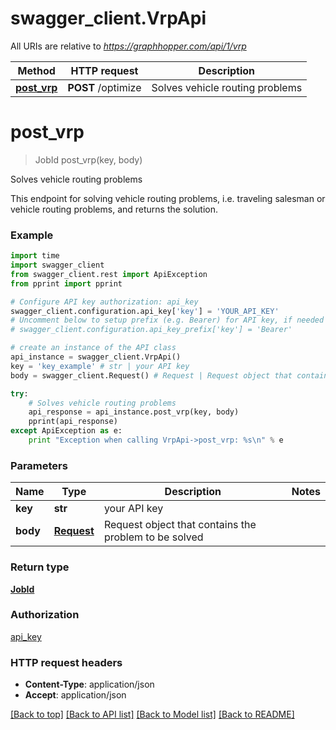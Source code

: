 # swagger_client.VrpApi

All URIs are relative to *https://graphhopper.com/api/1/vrp*

Method | HTTP request | Description
------------- | ------------- | -------------
[**post_vrp**](VrpApi.md#post_vrp) | **POST** /optimize | Solves vehicle routing problems


# **post_vrp**
> JobId post_vrp(key, body)

Solves vehicle routing problems

This endpoint for solving vehicle routing problems, i.e. traveling salesman or vehicle routing problems, and returns the solution. 

### Example 
```python
import time
import swagger_client
from swagger_client.rest import ApiException
from pprint import pprint

# Configure API key authorization: api_key
swagger_client.configuration.api_key['key'] = 'YOUR_API_KEY'
# Uncomment below to setup prefix (e.g. Bearer) for API key, if needed
# swagger_client.configuration.api_key_prefix['key'] = 'Bearer'

# create an instance of the API class
api_instance = swagger_client.VrpApi()
key = 'key_example' # str | your API key
body = swagger_client.Request() # Request | Request object that contains the problem to be solved

try: 
    # Solves vehicle routing problems
    api_response = api_instance.post_vrp(key, body)
    pprint(api_response)
except ApiException as e:
    print "Exception when calling VrpApi->post_vrp: %s\n" % e
```

### Parameters

Name | Type | Description  | Notes
------------- | ------------- | ------------- | -------------
 **key** | **str**| your API key | 
 **body** | [**Request**](Request.md)| Request object that contains the problem to be solved | 

### Return type

[**JobId**](JobId.md)

### Authorization

[api_key](../README.md#api_key)

### HTTP request headers

 - **Content-Type**: application/json
 - **Accept**: application/json

[[Back to top]](#) [[Back to API list]](../README.md#documentation-for-api-endpoints) [[Back to Model list]](../README.md#documentation-for-models) [[Back to README]](../README.md)


